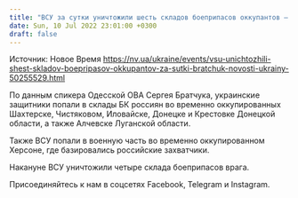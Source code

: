 ```yaml
---
title: "ВСУ за сутки уничтожили шесть складов боеприпасов оккупантов — Братчук"
date: Sun, 10 Jul 2022 23:01:00 +0300
draft: false
---
```

Источник: Новое Время https://nv.ua/ukraine/events/vsu-unichtozhili-shest-skladov-boepripasov-okkupantov-za-sutki-bratchuk-novosti-ukrainy-50255529.html


По данным спикера Одесской ОВА Сергея Братчука, украинские защитники попали в склады БК россиян во временно оккупированных Шахтерске, Чистяковом, Иловайске, Донецке и Крестовке Донецкой области, а также Алчевске Луганской области.

Также ВСУ попали в военную часть во временно оккупированном Херсоне, где базировались российские захватчики.

Накануне ВСУ уничтожили четыре склада боеприпасов врага.

Присоединяйтесь к нам в соцсетях Facebook, Telegram и Instagram.
